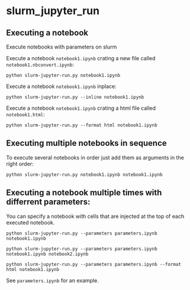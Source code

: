 # slurm_jupyter_run

## Executing a notebook

Execute notebooks with parameters on slurm

Execute a notebook `notebook1.ipynb` crating a new file called `notebook1.nbconvert.ipynb`:

    python slurm-jupyter-run.py notebook1.ipynb

Execute a notebook `notebook1.ipynb` inplace:

    python slurm-jupyter-run.py --inline notebook1.ipynb

Execute a notebook `notebook1.ipynb` crating a html file called `notebook1.html`:

    python slurm-jupyter-run.py --format html notebook1.ipynb

## Executing multiple notebooks in sequence

To execute several notebooks in order just add them as arguments in the right order:

    python slurm-jupyter-run.py notebook1.ipynb notebook1.ipynb

## Executing a notebook multiple times with differrent parameters:

You can specify a notebook with cells that are injected at the top of each executed notebook. 

    python slurm-jupyter-run.py --parameters parameters.ipynb notebook1.ipynb
    
    python slurm-jupyter-run.py --parameters parameters.ipynb notebook1.ipynb notebook2.ipynb 

    python slurm-jupyter-run.py --parameters parameters.ipynb --format html notebook1.ipynb

See `parameters.ipynb` for an example.